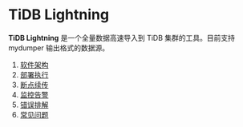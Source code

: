 TiDB Lightning
==============

**TiDB Lightning** 是一个全量数据高速导入到 TiDB 集群的工具。目前支持 mydumper 输出格式的数据源。

1. [软件架构](01-Architecture.md)
2. [部署执行](02-Deployment.md)
3. [断点续传](03-Checkpoints.md)
4. [监控告警](04-Metrics.md)
5. [错误排解](05-Errors.md)
6. [常见问题](06-FAQ.md)
